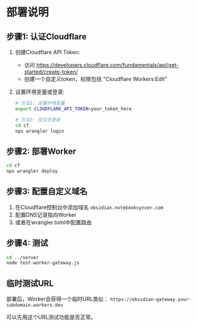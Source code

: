 # 部署说明

## 步骤1: 认证Cloudflare

1. 创建Cloudflare API Token:
   - 访问 https://developers.cloudflare.com/fundamentals/api/get-started/create-token/
   - 创建一个自定义token，权限包括 "Cloudflare Workers:Edit"

2. 设置环境变量或登录:
   ```bash
   # 方法1: 设置环境变量
   export CLOUDFLARE_API_TOKEN=your_token_here

   # 方法2: 交互式登录
   cd cf
   npx wrangler login
   ```

## 步骤2: 部署Worker

```bash
cd cf
npx wrangler deploy
```

## 步骤3: 配置自定义域名

1. 在Cloudflare控制台中添加域名 `obsidian.notebooksyncer.com`
2. 配置DNS记录指向Worker
3. 或者在wrangler.toml中配置路由

## 步骤4: 测试

```bash
cd ../server
node test-worker-gateway.js
```

## 临时测试URL

部署后，Worker会获得一个临时URL类似：
`https://obsidian-gateway.your-subdomain.workers.dev`

可以先用这个URL测试功能是否正常。